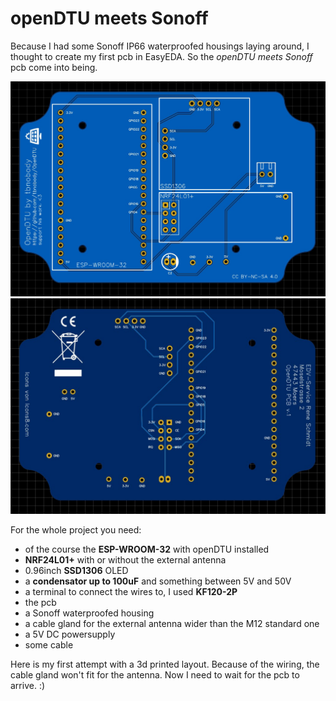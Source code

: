 # openDTU meets Sonoff

Because I had some Sonoff IP66 waterproofed housings laying around, I thought to create my first pcb in EasyEDA. So the *openDTU meets Sonoff* pcb come into being.

![Frontside](https://github.com/DcFamas/openDTU_pcb/blob/main/images/Frontside.jpg)
![Backside](https://github.com/DcFamas/openDTU_pcb/blob/main/images/Backside.jpg)

For the whole project you need:
- of the course the **ESP-WROOM-32** with openDTU installed
- **NRF24L01+** with or without the external antenna
- 0.96inch **SSD1306** OLED
- a **condensator up to 100uF** and something between 5V and 50V
- a terminal to connect the wires to, I used **KF120-2P**
- the pcb
- a Sonoff waterproofed housing
- a cable gland for the external antenna wider than the M12 standard one
- a 5V DC powersupply
- some cable

Here is my first attempt with a 3d printed layout. Because of the wiring, the cable gland won't fit for the antenna. Now I need to wait for the pcb to arrive. :)


